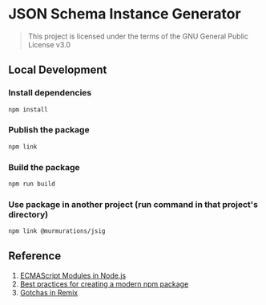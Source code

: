 # JSON Schema Instance Generator

> This project is licensed under the terms of the GNU General Public License v3.0

## Local Development

### Install dependencies

```sh
npm install
```

### Publish the package

```sh
npm link
```

### Build the package

```sh
npm run build
```

### Use package in another project (run command in that project's directory)

```sh
npm link @murmurations/jsig
```

## Reference

1. [ECMAScript Modules in Node.js](https://www.typescriptlang.org/docs/handbook/esm-node.html)
2. [Best practices for creating a modern npm package](https://snyk.io/blog/best-practices-create-modern-npm-package/)
3. [Gotchas in Remix](https://remix.run/docs/en/main/pages/gotchas)
